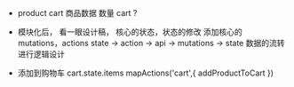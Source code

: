 - product cart 
    商品数据
    数量 
    cart ?
- 模块化后， 看一眼设计稿，
    核心的状态，状态的修改
    添加核心的mutations，actions
    state -> action -> api -> mutations -> state
    数据的流转进行逻辑设计

- 添加到购物车
    cart.state.items
    mapActions('cart',{
        addProductToCart
    })
    